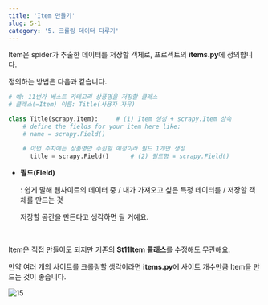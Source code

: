 ```yaml
---
title: 'Item 만들기'
slug: 5-1
category: '5. 크롤링 데이터 다루기'
---
```

  
Item은 spider가 추출한 데이터를 저장할 객체로, 프로젝트의 **items.py**에 정의합니다.

정의하는 방법은 다음과 같습니다.

```python
# 예: 11번가 베스트 카테고리 상풍명을 저장할 클래스
# 클래스(=Item) 이름: Title(사용자 자유)

class Title(scrapy.Item):     # (1) Item 생성 + scrapy.Item 상속
    # define the fields for your item here like:
    # name = scrapy.Field()

  	# 이번 주차에는 상품명만 수집할 예정이라 필드 1개만 생성   
	  title = scrapy.Field()      # (2) 필드명 = scrapy.Field()
```

- **필드(Field)**
  
    : 쉽게 말해 웹사이트의 데이터 중 / 내가 가져오고 싶은 특정 데이터를 / 저장할 객체를 만드는 것
    
    저장할 공간을 만든다고 생각하면 될 거예요.

<br>

Item은 직접 만들어도 되지만 기존의 **St11Item 클래스**를 수정해도 무관해요.

만약 여러 개의 사이트를 크롤링할 생각이라면 **items.py**에 사이트 개수만큼 Item을 만드는 것이 좋습니다.

![15](./images/WEEK2/15.png)
